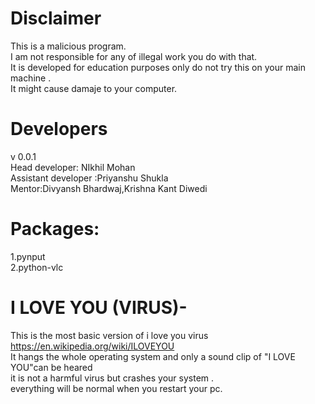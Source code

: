 # Disclaimer  
This is a malicious program.   
I am not responsible for any of illegal work you do with that.  
It is developed for education purposes only do not try this on your main machine .  
It might cause damaje to your computer.    
# Developers  
v 0.0.1  
Head developer: NIkhil Mohan  
Assistant developer :Priyanshu Shukla  
Mentor:Divyansh Bhardwaj,Krishna Kant Diwedi  
# Packages:    
1.pynput  
2.python-vlc  
# I LOVE YOU (VIRUS)-
This is the most basic version of i love you virus https://en.wikipedia.org/wiki/ILOVEYOU  
It hangs the whole operating system and only a sound clip of "I LOVE YOU"can be heared  
it is not a harmful virus but crashes your system .    
everything will be normal when you restart your pc. 
